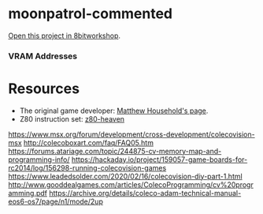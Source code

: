 moonpatrol-commented
=====

[Open this project in 8bitworkshop](http://8bitworkshop.com/redir.html?platform=coleco&githubURL=https%3A%2F%2Fgithub.com%2Fmatheusjgsantos%2Fmoonpatrol-commented&file=moonpatrol-cv.asm).


### VRAM Addresses



# Resources
 - The original game developer: [Matthew Household's page](http://www.colecovision.dk/householder.htm).
  - Z80 instruction set: [z80-heaven](http://z80-heaven.wikidot.com/instructions-set)

https://www.msx.org/forum/development/cross-development/colecovision-msx
http://colecoboxart.com/faq/FAQ05.htm
https://forums.atariage.com/topic/244875-cv-memory-map-and-programming-info/
https://hackaday.io/project/159057-game-boards-for-rc2014/log/156298-running-colecovision-games
https://www.leadedsolder.com/2020/02/16/colecovision-diy-part-1.html
http://www.gooddealgames.com/articles/ColecoProgramming/cv%20programming.pdf
https://archive.org/details/coleco-adam-technical-manual-eos6-os7/page/n1/mode/2up